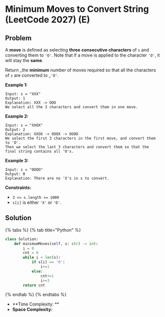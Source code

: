 # Minimum Moves to Convert String (LeetCode 2027) (E)

## Problem

A **move** is defined as selecting **three** **consecutive characters** of `s` and converting them to `'O'`. Note that if a move is applied to the character `'O'`, it will stay the **same**.

Return _the **minimum** number of moves required so that all the characters of _`s`_ are converted to _`'O'`.

**Example 1:**

```
Input: s = "XXX"
Output: 1
Explanation: XXX -> OOO
We select all the 3 characters and convert them in one move.
```

**Example 2:**

```
Input: s = "XXOX"
Output: 2
Explanation: XXOX -> OOOX -> OOOO
We select the first 3 characters in the first move, and convert them to 'O'.
Then we select the last 3 characters and convert them so that the final string contains all 'O's.
```

**Example 3:**

```
Input: s = "OOOO"
Output: 0
Explanation: There are no 'X's in s to convert.
```

**Constraints:**

* `3 <= s.length <= 1000`
* `s[i]` is either `'X'` or `'O'`.

## Solution

{% tabs %}
{% tab title="Python" %}
```python
class Solution:
    def minimumMoves(self, s: str) -> int:
        i = 0
        cnt = 0
        while i < len(s):
            if s[i] == 'O':
                i+=1
            else:
                cnt+=1
                i+=3
        return cnt
```
{% endtab %}
{% endtabs %}

* **Time Complexity: **
* **Space Complexity:**
